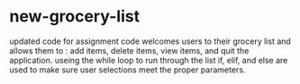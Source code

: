 # new-grocery-list
updated code for assignment
code welcomes users to their grocery list and allows them to : add items, delete items, view items, and quit the application.
useing the while loop to run through the list if, elif, and else are used to make sure user selections meet the proper parameters.
